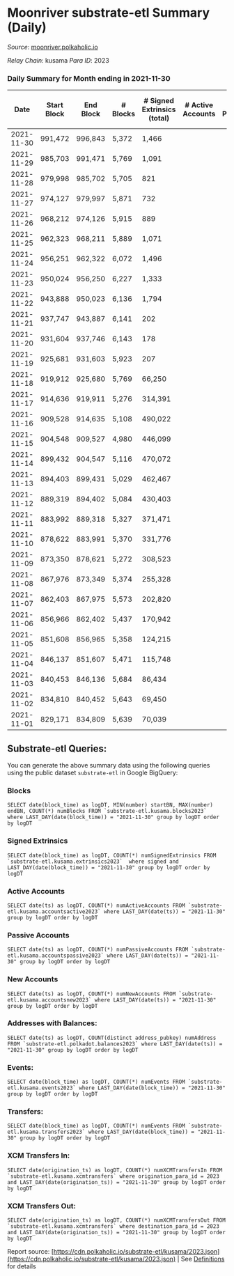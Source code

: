 # Moonriver substrate-etl Summary (Daily)

_Source_: [moonriver.polkaholic.io](https://moonriver.polkaholic.io)

*Relay Chain*: kusama
*Para ID*: 2023



### Daily Summary for Month ending in 2021-11-30


| Date | Start Block | End Block | # Blocks | # Signed Extrinsics (total) | # Active Accounts | # Passive | # New | # Addresses with Balances | # Events | # Transfers | # XCM Transfers In | # XCM Transfers Out | Issues | 
| ---- | ----------- | --------- | -------- | --------------------------- | ----------------- | --------- | ----- | ------------------------- | -------- | ----------- | ------------------ | ------------------- | ------ |
| 2021-11-30 | 991,472 | 996,843 | 5,372 | 1,466 |  |  |  | 314,700 | 1,203,238 | 31,382 ($86,368,100.76) |   |   |  |
| 2021-11-29 | 985,703 | 991,471 | 5,769 | 1,091 |  |  |  |  | 904,903 | 26,127 ($52,744,469.07) |   |   |  |
| 2021-11-28 | 979,998 | 985,702 | 5,705 | 821 |  |  |  |  | 830,221 | 19,691 ($44,660,211.61) |   |   |  |
| 2021-11-27 | 974,127 | 979,997 | 5,871 | 732 |  |  |  |  | 767,973 | 16,362 ($37,978,632.49) |   |   |  |
| 2021-11-26 | 968,212 | 974,126 | 5,915 | 889 |  |  |  |  | 860,295 | 18,887 ($56,955,752.30) |   |   |  |
| 2021-11-25 | 962,323 | 968,211 | 5,889 | 1,071 |  |  |  |  | 830,328 | 23,692 ($66,445,489.99) |   |   |  |
| 2021-11-24 | 956,251 | 962,322 | 6,072 | 1,496 |  |  |  |  | 824,662 | 29,089 ($71,405,770.75) |   |   |  |
| 2021-11-23 | 950,024 | 956,250 | 6,227 | 1,333 |  |  |  |  | 878,894 | 21,401 ($55,729,166.21) |   |   |  |
| 2021-11-22 | 943,888 | 950,023 | 6,136 | 1,794 |  |  |  |  | 831,757 | 22,691 ($66,353,329.43) |   |   |  |
| 2021-11-21 | 937,747 | 943,887 | 6,141 | 202 |  |  |  |  | 883,570 | 22,038 ($58,394,317.52) |   |   |  |
| 2021-11-20 | 931,604 | 937,746 | 6,143 | 178 |  |  |  |  | 824,802 | 21,528 ($42,673,181.32) |   |   |  |
| 2021-11-19 | 925,681 | 931,603 | 5,923 | 207 |  |  |  |  | 1,110,168 | 32,827 ($73,927,777.42) |   |   |  |
| 2021-11-18 | 919,912 | 925,680 | 5,769 | 66,250 |  |  |  |  | 712,998 | 27,781 ($64,320,049.17) |   |   |  |
| 2021-11-17 | 914,636 | 919,911 | 5,276 | 314,391 |  |  |  |  | 1,985,967 | 52,795 ($18,260,986.91) |   |   |  |
| 2021-11-16 | 909,528 | 914,635 | 5,108 | 490,022 |  |  |  |  | 3,120,323 | 49,585 ($24,154,749.02) |   |   |  |
| 2021-11-15 | 904,548 | 909,527 | 4,980 | 446,099 |  |  |  |  | 3,022,941 | 43,931 ($42,244,829.04) |   |   |  |
| 2021-11-14 | 899,432 | 904,547 | 5,116 | 470,072 |  |  |  |  | 3,093,743 | 31,996 ($31,191,832.16) |   |   |  |
| 2021-11-13 | 894,403 | 899,431 | 5,029 | 462,467 |  |  |  |  | 3,109,952 | 28,461 ($20,538,518.11) |   |   |  |
| 2021-11-12 | 889,319 | 894,402 | 5,084 | 430,403 |  |  |  |  | 2,919,148 | 30,438 ($18,202,606.09) |   |   |  |
| 2021-11-11 | 883,992 | 889,318 | 5,327 | 371,471 |  |  |  |  | 2,558,107 | 33,860 ($27,499,737.54) |   |   |  |
| 2021-11-10 | 878,622 | 883,991 | 5,370 | 331,776 |  |  |  |  | 2,286,728 | 29,637 ($58,724,933.00) |   |   |  |
| 2021-11-09 | 873,350 | 878,621 | 5,272 | 308,523 |  |  |  |  | 2,148,401 | 24,963 ($64,003,286.28) |   |   |  |
| 2021-11-08 | 867,976 | 873,349 | 5,374 | 255,328 |  |  |  |  | 1,737,220 | 32,030 ($206,729,181.40) |   |   |  |
| 2021-11-07 | 862,403 | 867,975 | 5,573 | 202,820 |  |  |  |  | 1,386,918 | 23,430 ($24,140,964.79) |   |   |  |
| 2021-11-06 | 856,966 | 862,402 | 5,437 | 170,942 |  |  |  |  | 1,139,479 | 23,385 ($40,228,544.84) |   |   |  |
| 2021-11-05 | 851,608 | 856,965 | 5,358 | 124,215 |  |  |  |  | 854,137 | 24,916 ($71,349,530.46) |   |   |  |
| 2021-11-04 | 846,137 | 851,607 | 5,471 | 115,748 |  |  |  |  | 814,394 | 26,237 ($75,047,433.75) |   |   |  |
| 2021-11-03 | 840,453 | 846,136 | 5,684 | 86,434 |  |  |  |  | 645,999 | 21,724 ($56,270,255.52) |   |   |  |
| 2021-11-02 | 834,810 | 840,452 | 5,643 | 69,450 |  |  |  |  | 519,466 | 17,088 ($27,215,851.97) |   |   |  |
| 2021-11-01 | 829,171 | 834,809 | 5,639 | 70,039 |  |  |  |  | 504,390 | 18,343 ($42,475,753.21) |   |   |  |

## Substrate-etl Queries:
You can generate the above summary data using the following queries using the public dataset `substrate-etl` in Google BigQuery:


### Blocks
```
SELECT date(block_time) as logDT, MIN(number) startBN, MAX(number) endBN, COUNT(*) numBlocks FROM `substrate-etl.kusama.blocks2023`  where LAST_DAY(date(block_time)) = "2021-11-30" group by logDT order by logDT
```


### Signed Extrinsics
```
SELECT date(block_time) as logDT, COUNT(*) numSignedExtrinsics FROM `substrate-etl.kusama.extrinsics2023`  where signed and LAST_DAY(date(block_time)) = "2021-11-30" group by logDT order by logDT
```


### Active Accounts
```
SELECT date(ts) as logDT, COUNT(*) numActiveAccounts FROM `substrate-etl.kusama.accountsactive2023` where LAST_DAY(date(ts)) = "2021-11-30" group by logDT order by logDT
```


### Passive Accounts
```
SELECT date(ts) as logDT, COUNT(*) numPassiveAccounts FROM `substrate-etl.kusama.accountspassive2023` where LAST_DAY(date(ts)) = "2021-11-30" group by logDT order by logDT
```


### New Accounts
```
SELECT date(ts) as logDT, COUNT(*) numNewAccounts FROM `substrate-etl.kusama.accountsnew2023` where LAST_DAY(date(ts)) = "2021-11-30" group by logDT order by logDT
```


### Addresses with Balances:
```
SELECT date(ts) as logDT, COUNT(distinct address_pubkey) numAddress FROM `substrate-etl.polkadot.balances2023` where LAST_DAY(date(ts)) = "2021-11-30" group by logDT order by logDT
```


### Events:
```
SELECT date(block_time) as logDT, COUNT(*) numEvents FROM `substrate-etl.kusama.events2023` where LAST_DAY(date(block_time)) = "2021-11-30" group by logDT order by logDT
```


### Transfers:
```
SELECT date(block_time) as logDT, COUNT(*) numEvents FROM `substrate-etl.kusama.transfers2023` where LAST_DAY(date(block_time)) = "2021-11-30" group by logDT order by logDT
```


### XCM Transfers In:
```
SELECT date(origination_ts) as logDT, COUNT(*) numXCMTransfersIn FROM `substrate-etl.kusama.xcmtransfers` where origination_para_id = 2023 and LAST_DAY(date(origination_ts)) = "2021-11-30" group by logDT order by logDT
```


### XCM Transfers Out:
```
SELECT date(origination_ts) as logDT, COUNT(*) numXCMTransfersOut FROM `substrate-etl.kusama.xcmtransfers` where destination_para_id = 2023 and LAST_DAY(date(origination_ts)) = "2021-11-30" group by logDT order by logDT
```



Report source: [https://cdn.polkaholic.io/substrate-etl/kusama/2023.json](https://cdn.polkaholic.io/substrate-etl/kusama/2023.json) | See [Definitions](/DEFINITIONS.md) for details
